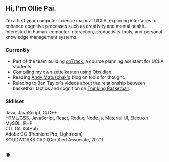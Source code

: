 <!-- ### Hi there 👋 -->

<!--
**olpai/olpai** is a ✨ _special_ ✨ repository because its `README.md` (this file) appears on your GitHub profile.

Here are some ideas to get you started:

- 🔭 I’m currently working on ...
- 🌱 I’m currently learning ...
- 👯 I’m looking to collaborate on ...
- 🤔 I’m looking for help with ...
- 💬 Ask me about ...
- 📫 How to reach me: ...
- 😄 Pronouns: ...
- ⚡ Fun fact: ...
-->

## Hi, I'm Ollie Pai.

I'm a first year computer science major at UCLA, exploring interfaces to enhance cognitive processes such as creativity and mental health. Interested in human-computer interaction, productivity tools, and personal knowledge management systems.

### Currently

- Part of the team building [onTrack](https://ontrack-darwin.herokuapp.com/), a course planning assistant for UCLA students.
- Compiling my own [zettelkasten](https://en.wikipedia.org/wiki/Zettelkasten) using [Obsidian](https://obsidian.md/).
- Reading [Andy Matuschak's](https://andymatuschak.org/) blog on tools for thought.
- Relaxing to Ben Taylor's videos about the relationship between basketball tactics and cognition on [Thinking Basketball](https://www.youtube.com/channel/UC3HPbvB6f58X_7SMIp6OPYw).

### Skillset

Java, JavaScript, C/C++<br>
HTML/CSS, JavaScript, React, Redux, Node.js, Material UI, Electron<br>
MySQL, PHP<br>
CLI, Git, GitHub<br>
Adobe CC (Premiere Pro, Lightroom)<br>
SOLIDWORKS CAD (Certified Associate, 2021)<br><br>

🌘
